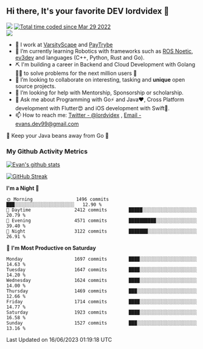 ## Hi there, It's your favorite DEV lordvidex 👋
<img src="https://komarev.com/ghpvc/?username=lordvidex&label=Views&color=blue&style=plastic" /> <a href="https://wakatime.com/@0e56db35-d16b-410a-acc0-4085055304bf"><img src="https://wakatime.com/badge/user/0e56db35-d16b-410a-acc0-4085055304bf.svg" alt="Total time coded since Mar 29 2022" /></a>  
![](https://github-profile-trophy.vercel.app/?username=lordvidex)
- 🔭 I work at [VarsityScape](https://varsityscape.com) and [PayTrybe](https://www.paytrybe.com)
- 🌱 I’m currently learning Robotics with frameworks such as [ROS Noetic](ros.org), [ev3dev](www.ev3dev.org) and languages (C++, Python, Rust and Go).
- ⛏️ I'm building a career in Backend and Cloud Development with Golang 🧙🏼 to solve problems for the next million users 🤌
- 👯 I’m looking to collaborate on interesting, tasking and **unique** open source projects.
- 🤔 I’m looking for help with Mentorship, Sponsorship or scholarship.
- 💬 Ask me about Programming with Go⚡️ and Java❤️, Cross Platform development with Flutter😍 and iOS development with Swift🚀.
- 📫 How to reach me: [Twitter - @lordvidex](https://twitter.com/lordvidex) , [Email - evans.dev99@gmail.com](mailto:evans.dev99@gmail.com?body=Hello%20Evans,)
  
    
🎤 Keep your Java beans away from Go 🌚
  
  
### My Github Activity Metrics
<div>
<!-- <a href="https://github.com/lordvidex">
  <img src="https://github-readme-stats.vercel.app/api/top-langs/?username=lordvidex&theme=light" />
</a>    -->
<!-- [![Top Langs](https://github-readme-stats.vercel.app/api/top-langs/?username=lordvidex)](https://github.com/lordvidex/)  -->
<a href="https://github.com/lordvidex">
 <img src="https://github-readme-stats.vercel.app/api?username=lordvidex&show_icons=true&theme=light&line_height=27" alt="Evan's github stats"/>
</a>
</div>

[![GitHub Streak](https://github-readme-streak-stats.herokuapp.com?user=lordvidex&theme=github-dark&hide_border=true)](https://git.io/streak-stats)

<!--
  <a href="https://github.com/iampawan/FlutterExampleApps">
    <img align="center" src="https://github-readme-stats.vercel.app/api/pin/?username=iampawan&repo=FlutterExampleApps&theme=light" />

  </a>
  <a href="https://github.com/iampawan/VelocityX">
   <img align="center" src="https://github-readme-stats.vercel.app/api/pin/?username=iampawan&repo=VelocityX&theme=light" />
  </a>
-->
<!--START_SECTION:waka-->
**I'm a Night 🦉** 

```text
🌞 Morning                1496 commits        ███░░░░░░░░░░░░░░░░░░░░░░   12.90 % 
🌆 Daytime                2412 commits        █████░░░░░░░░░░░░░░░░░░░░   20.79 % 
🌃 Evening                4571 commits        ██████████░░░░░░░░░░░░░░░   39.40 % 
🌙 Night                  3122 commits        ███████░░░░░░░░░░░░░░░░░░   26.91 % 
```
📅 **I'm Most Productive on Saturday** 

```text
Monday                   1697 commits        ████░░░░░░░░░░░░░░░░░░░░░   14.63 % 
Tuesday                  1647 commits        ████░░░░░░░░░░░░░░░░░░░░░   14.20 % 
Wednesday                1624 commits        ████░░░░░░░░░░░░░░░░░░░░░   14.00 % 
Thursday                 1469 commits        ███░░░░░░░░░░░░░░░░░░░░░░   12.66 % 
Friday                   1714 commits        ████░░░░░░░░░░░░░░░░░░░░░   14.77 % 
Saturday                 1923 commits        ████░░░░░░░░░░░░░░░░░░░░░   16.58 % 
Sunday                   1527 commits        ███░░░░░░░░░░░░░░░░░░░░░░   13.16 % 
```



 Last Updated on 16/06/2023 01:19:18 UTC
<!--END_SECTION:waka-->
